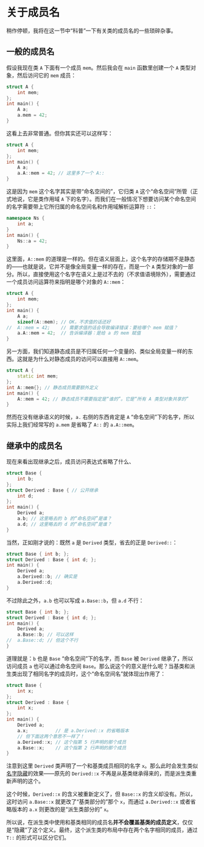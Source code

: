 # 关于成员名

稍作停顿，我将在这一节中“科普”一下有关类的成员名的一些琐碎杂事。

## 一般的成员名

假设我现在类 `A` 下面有一个成员 `mem`。然后我会在 `main` 函数里创建一个 `A` 类型对象，然后访问它的 `mem` 成员：
```CPP
struct A {
    int mem;
};
int main() {
    A a;
    a.mem = 42;
}
```
这看上去非常普通。但你其实还可以这样写：
```CPP
struct A {
    int mem;
};
int main() {
    A a;
    a.A::mem = 42; // 这里多了一个 A::
}
```
这是因为 `mem` 这个名字其实是带“命名空间的”，它归类 `A` 这个“命名空间”所管（正式地说，它是类作用域 `A` 下的名字）。而我们在一般情况下想要访问某个命名空间的名字需要带上它所归属的命名空间名和作用域解析运算符 `::`：
```CPP
namespace Ns {
    int a;
}
int main() {
    Ns::a = 42;
}
```
这里面，`A::mem` 的道理是一样的。但在语义层面上，这个名字的存储期不是静态的——也就是说，它并不是像全局变量一样的存在，而是一个 `A` 类型对象的一部分。所以，直接使用这个名字在语义上是过不去的（不求值语境除外），需要通过一个成员访问运算符来指明是哪个对象的 `A::mem`：
```CPP
struct A {
    int mem;
};
int main() {
    A a;
    sizeof(A::mem); // OK，不求值的话还好
//  A::mem = 42;    // 需要求值的话会导致编译错误：要给哪个 mem 赋值？
    a.A::mem = 42;  // 告诉编译器：是给 a 的 mem 赋值
}
```

另一方面，我们知道静态成员是不归属任何一个变量的、类似全局变量一样的东西。这就是为什么对静态成员的访问可以直接用 `A::mem`。
```cpp
struct A {
    static int mem;
};
int A::mem{}; // 静态成员需要额外定义
int main() {
    A::mem = 42; // 静态成员不需要指定是“谁的”。它是“所有 A 类型对象共享的”
}
```

然而在没有继承语义的时候，`a.` 右侧的东西肯定是 `A` “命名空间”下的名字，所以实际上我们经常写的 `a.mem` 是省略了 `A::` 的 `a.A::mem`。

## 继承中的成员名

现在来看出现继承之后，成员访问表达式省略了什么、
```CPP
struct Base {
    int b;
};
struct Derived : Base { // 公开继承
    int d;
};
int main() {
    Derived a;
    a.b; // 这里略去的 b 的“命名空间”是谁？
    a.d; // 这里略去的 d 的“命名空间”是谁？
}
```

当然，正如刚才说的：既然 `a` 是 `Derived` 类型，省去的正是 `Derived::`：
```CPP
struct Base { int b; };
struct Derived : Base { int d; };
int main() {
    Derived a;
    a.Derived::b; // 确实是
    a.Derived::d;
}
```
不过除此之外，`a.b` 也可以写成 `a.Base::b`，但 `a.d` 不行：
```CPP
struct Base { int b; };
struct Derived : Base { int d; };
int main() {
    Derived a;
    a.Base::b; // 可以这样
//  a.Base::d; // 但这个不行
}
```
道理就是：`b` 也是 `Base` “命名空间”下的名字，而 `Base` 被 `Derived` 继承了，所以访问成员 `a` 也可以通过命名空间 `Base`。那么说这个的意义是什么呢？当基类和派生类出现了相同名字的成员时，这个“命名空间名”就体现出作用了：
```CPP
struct Base {
    int x;
};
struct Derived : Base {
    int x;
};
int main() {
    Derived a;
    a.x;          // 是 a.Derived::x 的省略版本
    // 但下面这两个意思不一样了！
    a.Derived::x; // 这个指第 5 行声明的那个成员
    a.Base::x;    // 这个指第 2 行声明的那个成员
}
```
注意到这里 `Derived` 类声明了一个和基类成员相同的名字 `x`。那么此时会发生类似[名字隐藏](ch02/part3/scope#名字的隐藏)的效果——原先的 `Derived::x` 不再是从基类继承得来的，而是派生类重新声明的这个。

这个时候，`Derived::x` 的含义被重新定义了，但 `Base::x` 的含义却没有。所以，这时访问 `a.Base::x` 就更改了“基类部分的”那个 `x`，而通过 `a.Derived::x` 或者省略版本的 `a.x` 则更改的是“派生类部分的” `x`。

所以说，在派生类中使用和基类相同的成员名**并不会覆盖基类的成员定义**，仅仅是“隐藏”了这个定义。最终，这个派生类的布局中存在两个名字相同的成员，通过 `T::` 的形式可以区分它们。

